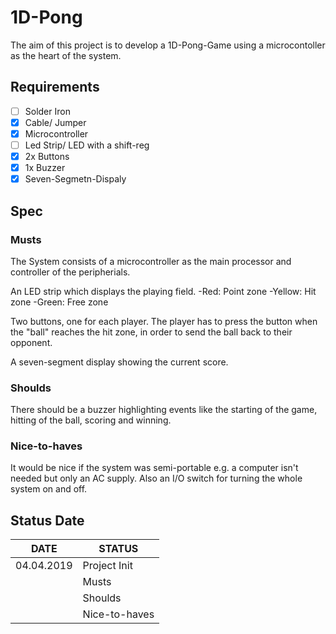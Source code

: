 # 1D-Pong
The aim of this project is to develop a 1D-Pong-Game using a microcontoller as the heart of the system.

## Requirements ##
- [ ] Solder Iron
- [x] Cable/ Jumper
- [x] Microcontroller
- [ ] Led Strip/ LED with a shift-reg
- [x] 2x Buttons
- [x] 1x Buzzer
- [x] Seven-Segmetn-Dispaly

## Spec ##
### Musts ###
The System consists of a microcontroller as the main processor and controller of the peripherials.

An LED strip which displays the playing field.
  -Red:     Point zone
  -Yellow:  Hit zone
  -Green:   Free zone
  
Two buttons, one for each player. The player has to press the button when the "ball" reaches the hit zone, in order to send the ball back to their opponent.

A seven-segment display showing the current score.

### Shoulds ###
There should be a buzzer highlighting events like the starting of the game, hitting of the ball, scoring and winning.


### Nice-to-haves ###
It would be nice if the system was semi-portable e.g. a computer isn't needed but only an AC supply.
Also an I/O switch for turning the whole system on and off.
 
## Status Date ##

| DATE      | STATUS      |
| --------- | ----------- |
| 04.04.2019| Project Init|
|| Musts|
|| Shoulds|
|| Nice-to-haves|
